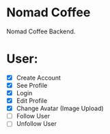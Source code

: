 # Nomad Coffee

Nomad Coffee Backend.

# User:

- [x] Create Account
- [x] See Profile
- [x] Login
- [x] Edit Profile
- [x] Change Avatar (Image Upload)
- [ ] Follow User
- [ ] Unfollow User
